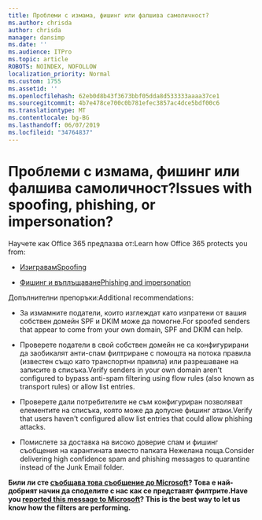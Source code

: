 ```yaml
---
title: Проблеми с измама, фишинг или фалшива самоличност?
ms.author: chrisda
author: chrisda
manager: dansimp
ms.date: ''
ms.audience: ITPro
ms.topic: article
ROBOTS: NOINDEX, NOFOLLOW
localization_priority: Normal
ms.custom: 1755
ms.assetid: ''
ms.openlocfilehash: 62eb0d8b43f3673bbf05dda8d533333aaaa37ce1
ms.sourcegitcommit: 4b7e478ce700c0b781efec3857ac4dce5bdf00c6
ms.translationtype: MT
ms.contentlocale: bg-BG
ms.lasthandoff: 06/07/2019
ms.locfileid: "34764837"
---
```

# <a name="issues-with-spoofing-phishing-or-impersonation"></a><span data-ttu-id="c9bd0-102">Проблеми с измама, фишинг или фалшива самоличност?</span><span class="sxs-lookup"><span data-stu-id="c9bd0-102">Issues with spoofing, phishing, or impersonation?</span></span>

<span data-ttu-id="c9bd0-103">Научете как Office 365 предпазва от:</span><span class="sxs-lookup"><span data-stu-id="c9bd0-103">Learn how Office 365 protects you from:</span></span>

- [<span data-ttu-id="c9bd0-104">Изигравам</span><span class="sxs-lookup"><span data-stu-id="c9bd0-104">Spoofing</span></span>](https://docs.microsoft.com/office365/securitycompliance/anti-spoofing-protection)

- [<span data-ttu-id="c9bd0-105">Фишинг и въплъщаване</span><span class="sxs-lookup"><span data-stu-id="c9bd0-105">Phishing and impersonation</span></span>](https://docs.microsoft.com/office365/securitycompliance/atp-anti-phishing)

<span data-ttu-id="c9bd0-106">Допълнителни препоръки:</span><span class="sxs-lookup"><span data-stu-id="c9bd0-106">Additional recommendations:</span></span>

- <span data-ttu-id="c9bd0-107">За измамните податели, които изглеждат като изпратени от вашия собствен домейн SPF и DKIM може да помогне.</span><span class="sxs-lookup"><span data-stu-id="c9bd0-107">For spoofed senders that appear to come from your own domain, SPF and DKIM can help.</span></span>

- <span data-ttu-id="c9bd0-108">Проверете податели в свой собствен домейн не са конфигурирани да заобикалят анти-спам филтриране с помощта на потока правила (известен също като транспортни правила) или разрешаване на записите в списъка.</span><span class="sxs-lookup"><span data-stu-id="c9bd0-108">Verify senders in your own domain aren't configured to bypass anti-spam filtering using flow rules (also known as transport rules) or allow list entries.</span></span>

- <span data-ttu-id="c9bd0-109">Проверете дали потребителите не съм конфигуриран позволяват елементите на списъка, която може да допусне фишинг атаки.</span><span class="sxs-lookup"><span data-stu-id="c9bd0-109">Verify that users haven't configured allow list entries that could allow phishing attacks.</span></span>

- <span data-ttu-id="c9bd0-110">Помислете за доставка на високо доверие спам и фишинг съобщения на карантината вместо папката Нежелана поща.</span><span class="sxs-lookup"><span data-stu-id="c9bd0-110">Consider delivering high confidence spam and phishing messages to quarantine instead of the Junk Email folder.</span></span>

<span data-ttu-id="c9bd0-111">**Били ли сте [съобщава това съобщение до Microsoft](https://support.office.com/article/b5caa9f1-cdf3-4443-af8c-ff724ea719d2)? Това е най-добрият начин да споделите с нас как се представят филтрите.**</span><span class="sxs-lookup"><span data-stu-id="c9bd0-111">**Have you [reported this message to Microsoft](https://support.office.com/article/b5caa9f1-cdf3-4443-af8c-ff724ea719d2)? This is the best way to let us know how the filters are performing.**</span></span>
